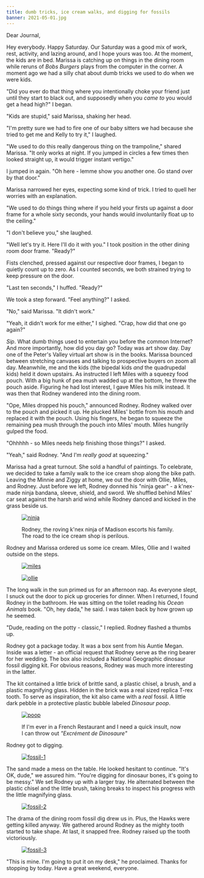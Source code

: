 ```yaml
---
title: dumb tricks, ice cream walks, and digging for fossils
banner: 2021-05-01.jpg
---
```


Dear Journal,

Hey everybody.  Happy Saturday.  Our Saturday was a good mix of work,
rest, activity, and lazing around, and I hope yours was too.  At the
moment, the kids are in bed.  Marissa is catching up on things in the
dining room while reruns of _Bobs Burgers_ plays from the computer in
the corner.  A moment ago we had a silly chat about dumb tricks we
used to do when we were kids.

"Did you ever do that thing where you intentionally choke your friend
just until they start to black out, and supposedly when you _came to_
you would get a head high?" I began.

"Kids are stupid," said Marissa, shaking her head.

"I'm pretty sure we had to fire one of our baby sitters we had because
she tried to get me and Kelly to try it," I laughed.

"We used to do this really dangerous thing on the trampoline," shared
Marissa.  "It only works at night.  If you jumped in circles a few
times then looked straight up, it would trigger instant vertigo."

I jumped in again.  "Oh here - lemme show you another one.  Go stand
over by that door."

Marissa narrowed her eyes, expecting some kind of trick.  I tried to
quell her worries with an explanation.

"We used to do things thing where if you held your firsts up against a
door frame for a whole sixty seconds, your hands would involuntarily
float up to the ceiling."

"I don't believe you," she laughed.

"Well let's try it.  Here I'll do it with you."  I took position in
the other dining room door frame.  "Ready?"

Fists clenched, pressed against our respective door frames, I began to
quietly count up to zero.  As I counted seconds, we both strained
trying to keep pressure on the door.

"Last ten seconds," I huffed.  "Ready?"

We took a step forward.  "Feel anything?" I asked.

"No," said Marissa.  "It didn't work."

"Yeah, it didn't work for me either," I sighed.  "Crap, how did that
one go again?"

_Sip_.  What dumb things used to entertain you before the common
Internet?  And more importantly, how did you day go?  Today was art
show day.  Day one of the Peter's Valley virtual art show is in the
books.  Marissa bounced between stretching canvases and talking to
prospective buyers on zoom all day.  Meanwhile, me and the kids (the
bipedal kids _and_ the quadrupedal kids) held it down upstairs.  As
instructed I left Miles with a squeezy food pouch.  With a big hunk of
pea mush wadded up at the bottom, he threw the pouch aside.  Figuring
he had lost interest, I gave Miles his milk instead.  It was then that
Rodney wandered into the dining room.

"Ope, Miles dropped his pouch," announced Rodney.  Rodney walked over
to the pouch and picked it up.  He plucked Miles' bottle from his
mouth and replaced it with the pouch.  Using his fingers, he began to
squeeze the remaining pea mush through the pouch into Miles' mouth.
Miles hungrily gulped the food.

"Ohhhhh - so Miles needs help finishing those things?" I asked.

"Yeah," said Rodney.  "And I'm _really good_ at squeezing."

Marissa had a great turnout.  She sold a handful of paintings.  To
celebrate, we decided to take a family walk to the ice cream shop
along the bike path.  Leaving the Minnie and Ziggy at home, we out the
door with Ollie, Miles, and Rodney.  Just before we left, Rodney
donned his "ninja gear" - a k'nex-made ninja bandana, sleeve, shield,
and sword.  We shuffled behind Miles' car seat against the harsh arid
wind while Rodney danced and kicked in the grass beside us.

<figure>
<a href="/images/2021-05-01-ninja.jpg">
<img alt="ninja" src="/images/2021-05-01-ninja.jpg"/>
</a>
<figcaption><p>Rodney, the roving k'nex ninja of Madison escorts his family.  The road to the ice cream shop is perilous.</p></figcaption>
</figure>

Rodney and Marissa ordered us some ice cream.  Miles, Ollie and I
waited outside on the steps.

<figure>
  <a href="/images/2021-05-01-miles.jpg">
    <img alt="miles" src="/images/2021-05-01-miles.jpg"/>
  </a>
</figure>

<figure>
  <a href="/images/2021-05-01-ollie.jpg">
    <img alt="ollie" src="/images/2021-05-01-ollie.jpg"/>
  </a>
</figure>

The long walk in the sun primed us for an afternoon nap.  As everyone
slept, I snuck out the door to pick up groceries for dinner.  When I
returned, I found Rodney in the bathroom.  He was sitting on the
toilet reading his _Ocean Animals_ book.  "Oh, hey dada," he said.  I
was taken back by how grown up he seemed.

"Dude, reading on the potty - classic," I replied.  Rodney flashed a
thumbs up.

Rodney got a package today.  It was a box sent from his Auntie Megan.
Inside was a letter - an official request that Rodney serve as the
ring bearer for her wedding.  The box also included a National
Geographic dinosaur fossil digging kit.  For obvious reasons, Rodney
was much more interesting in the latter.

The kit contained a little brick of brittle sand, a plastic chisel, a
brush, and a plastic magnifying glass.  Hidden in the brick was a real
sized replica T-rex tooth.  To serve as inspiration, the kit also came
with a _real_ fossil.  A little dark pebble in a protective plastic
bubble labeled _Dinosaur poop_.

<figure>
  <a href="/images/2021-05-01-poop.jpg">
    <img alt="poop" src="/images/2021-05-01-poop.jpg"/>
  </a>
  <figcaption><p>If I'm ever in a French Restaurant and I need a quick
  insult, now I can throw out <em>"Excrément de Dinosaure"</em></p></figcaption>
</figure>

Rodney got to digging.

<figure>
  <a href="/images/2021-05-01-fossil-1.jpg">
    <img alt="fossil-1" src="/images/2021-05-01-fossil-1.jpg"/>
  </a>
</figure>

The sand made a mess on the table.  He looked hesitant to continue.
"It's OK, dude," we assured him.  "You're digging for dinosaur bones,
it's going to be messy."  We set Rodney up with a larger tray.  He
alternated between the plastic chisel and the little brush, taking
breaks to inspect his progress with the little magnifying glass.

<figure>
  <a href="/images/2021-05-01-fossil-2.jpg">
    <img alt="fossil-2" src="/images/2021-05-01-fossil-2.jpg"/>
  </a>
</figure>

The drama of the dining room fossil dig drew us in.  Plus, the Hawks
were getting killed anyway.  We gathered around Rodney as the mighty
tooth started to take shape.  At last, it snapped free.  Rodney raised
up the tooth victoriously.

<figure>
  <a href="/images/2021-05-01-fossil-3.jpg">
    <img alt="fossil-3" src="/images/2021-05-01-fossil-3.jpg"/>
  </a>
</figure>

"This is mine.  I'm going to put it on my desk," he proclaimed.
Thanks for stopping by today.  Have a great weekend, everyone.
